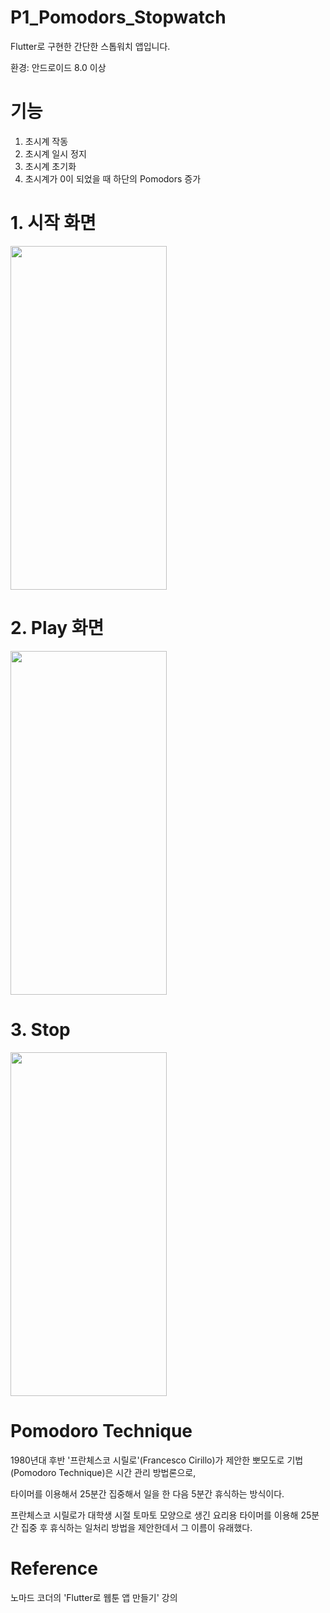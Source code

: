 # P1_Pomodors_Stopwatch

Flutter로 구현한 간단한 스톱워치 앱입니다.

환경: 안드로이드 8.0 이상

# 기능

1. 초시계 작동
2. 초시계 일시 정지
3. 초시계 초기화
4. 초시계가 0이 되었을 때 하단의 Pomodors 증가

# 1. 시작 화면

<img src="https://user-images.githubusercontent.com/120641012/227134096-1e701e0e-9e6b-4c62-87dc-c951065341f7.jpg" width="250" height="550"/>

# 2. Play 화면

<img src="https://user-images.githubusercontent.com/120641012/227134100-b3eef835-cfe1-4c18-bdc8-59deee0616ad.jpg" width="250" height="550"/>

# 3. Stop 

<img src="https://user-images.githubusercontent.com/120641012/227134117-77b01256-765a-4fc0-a8ed-c5ad2c9bd318.jpg" width="250" height="550"/>

# Pomodoro Technique

1980년대 후반 '프란체스코 시릴로'(Francesco Cirillo)가 제안한 뽀모도로 기법(Pomodoro Technique)은 시간 관리 방법론으로,

타이머를 이용해서 25분간 집중해서 일을 한 다음 5분간 휴식하는 방식이다.

프란체스코 시릴로가 대학생 시절 토마토 모양으로 생긴 요리용 타이머를 이용해 25분간 집중 후 휴식하는 일처리 방법을 제안한데서 그 이름이 유래했다.

# Reference

노마드 코더의 'Flutter로 웹툰 앱 만들기' 강의

